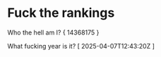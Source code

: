 # Fuck the rankings

Who the hell am I?
{ 14368175 }

What fucking year is it?
[ 2025-04-07T12:43:20Z ]
